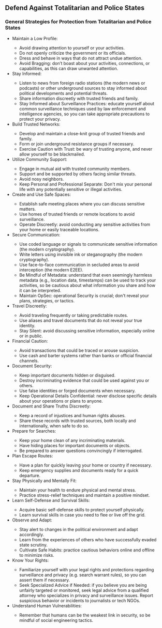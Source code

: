 <!DOCTYPE html>
<html lang="en">
<head>
  <meta charset="UTF-8">
  <meta name="viewport" content="width=device-width, initial-scale=1.0">
<title>Defend Against Totalitarian and Police States</title>
<style>
    table {
      width: 100%;
      border-collapse: collapse;
    }
    th, td {
      border: 1px solid #ddd;
      padding: 8px;
    }
    th {
      background-color: #f2f2f2;
    }
    .references {
      margin-top: 20px;
    }
    .reference-item {
      margin-bottom: 10px;
    }
</style>
</head>
<body>

  <h2>Defend Against Totalitarian and Police States</h2>

  <h3>General Strategies for Protection from Totalitarian and Police States</h3>

<ul>
  <li>Maintain a Low Profile:</li>
  <ul>
    <li>Avoid drawing attention to yourself or your activities.</li>
    <li>Do not openly criticize the government or its officials.</li>
    <li>Dress and behave in ways that do not attract undue attention.</li>
    <li>Avoid Bragging: don’t boast about your activities, connections, or
      capabilities, as this can draw unwanted attention.</li>
  </ul>
  <li>Stay Informed:</li>
  <ul>
    <li>Listen to news from foreign radio stations (the modern news or podcasts)
      or other underground sources to stay informed about political developments
      and potential threats.
    </li>
    <li>Share information discreetly with trusted friends and family.</li>
    <li>Stay Informed about Surveillance Practices: educate yourself about
      common surveillance techniques used by law enforcement and intelligence
      agencies, so you can take appropriate precautions to protect your
      privacy.</li>
  </ul>
  <li>Build Trusted Networks:</li>
  <ul>
    <li>Develop and maintain a close-knit group of trusted friends and family.
    </li>
    <li>Form or join underground resistance groups if necessary.</li>
    <li>Exercise Caution with Trust: be wary of trusting anyone, and never
      allow yourself to be blackmailed.</li>
  </ul>
  <li>Utilize Community Support:</li>
  <ul>
    <li>Engage in mutual aid with trusted community members.</li>
    <li>Support and be supported by others facing similar threats.</li>
    <li>Avoid nosy neighbors.</li>
    <li>Keep Personal and Professional Separate: Don't mix your personal life
      with any potentially sensitive or illegal activities.</li>
  </ul>
  <li>Create and Use Safe Spaces:</li>
  <ul>
    <li>Establish safe meeting places where you can discuss sensitive matters.
    </li>
    <li>Use homes of trusted friends or remote locations to avoid surveillance.</li>
    <li>Operate Discreetly: avoid conducting any sensitive activities from
      your home or easily traceable locations.</li>
  </ul>
  <li>Secure Communication:</li>
  <ul>
    <li>Use coded language or signals to communicate sensitive information (the modern cryptography).</li>
    <li>Write letters using invisible ink or steganography (the modern cryptography).</li>
    <li>Use face-to-face communication in secluded areas to avoid interception (the modern E2EE).</li>
    <li>Be Mindful of Metadata: understand that even seemingly harmless metadata
      (e.g., location data, timestamps) can be used to track your activities,
      so be cautious about what information you share and how it can be
      interpreted.</li>
    <li>Maintain OpSec: operational Security is crucial; don't reveal your
      plans, strategies, or tactics.</li>
  </ul>
  <li>Travel Discreetly:</li>
  <ul>
    <li>Avoid traveling frequently or taking predictable routes.</li>
    <li>Use aliases and travel documents that do not reveal your true identity.
    </li>
    <li>Stay Silent: avoid discussing sensitive information, especially online
      or in public.</li>
  </ul>
  <li>Financial Caution:</li>
  <ul>
    <li>Avoid transactions that could be traced or arouse suspicion.</li>
    <li>Use cash and barter systems rather than banks or official financial
      channels.
    </li>
  </ul>
  <li>Document Security:</li>
  <ul>
    <li>Keep important documents hidden or disguised.</li>
    <li>Destroy incriminating evidence that could be used against you or others.</li>
    <li>Use false identities or forged documents when necessary.</li>
    <li>Keep Operational Details Confidential: never disclose specific details
      about your operations or plans to anyone.</li>
  </ul>
  <li>Document and Share Truths Discreetly:</li>
  <ul>
    <li>Keep a record of injustices and human rights abuses.</li>
    <li>Share these records with trusted sources, both locally and internationally,
      when safe to do so.</li>
  </ul>
  <li>Prepare for Searches:</li>
  <ul>
    <li>Keep your home clean of any incriminating materials.</li>
    <li>Have hiding places for important documents or objects.</li>
    <li>Be prepared to answer questions convincingly if interrogated.</li>
  </ul>
  <li>Plan Escape Routes:</li>
  <ul>
    <li>Have a plan for quickly leaving your home or country if necessary.</li>
    <li>Keep emergency supplies and documents ready for a quick departure.</li>
  </ul>
  <li>Stay Physically and Mentally Fit:</li>
  <ul>
    <li>Maintain your health to endure physical and mental stress.</li>
    <li>Practice stress-relief techniques and maintain a positive mindset.</li>
  </ul>
  <li>Learn Self-Defense and Survival Skills:</li>
  <ul>
    <li>Acquire basic self-defense skills to protect yourself physically.</li>
    <li>Learn survival skills in case you need to flee or live off the grid.
    </li>
  </ul>
  <li>Observe and Adapt:</li>
  <ul>
    <li>Stay alert to changes in the political environment and adapt accordingly.
    </li>
    <li>Learn from the experiences of others who have successfully evaded state
      scrutiny.</li>
    <li>Cultivate Safe Habits: practice cautious behaviors online and offline
      to minimize risks.</li>
  </ul>
  <li>Know Your Rights:</li>
  <ul>
    <li>Familiarize yourself with your legal rights and protections regarding
      surveillance and privacy (e.g. search warrant rules), so you can assert
      them if necessary.</li>
    <li>Seek Specialized Advice if Needed: if you believe you are being unfairly
      targeted or monitored, seek legal advice from a qualified attorney
      who specializes in privacy and surveillance issues. Report suspicious
      behavior or incidents to journalists or tech NGOs.
    </li>
  </ul>
  <li>Understand Human Vulnerabilities:</li>
  <ul>
    <li>Remember that humans can be the weakest link in security, so be mindful
      of social engineering tactics.</li>
  </ul>
  </ul>

</body>
</html>